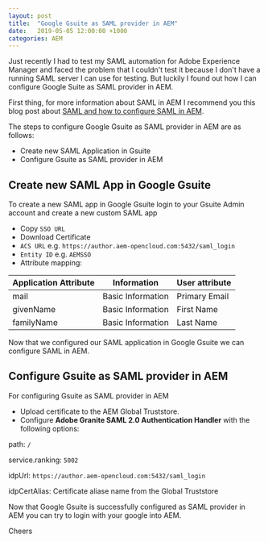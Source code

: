 ```yaml
---
layout: post
title:  "Google Gsuite as SAML provider in AEM"
date:   2019-05-05 12:00:00 +1000
categories: AEM
---
```


Just recently I had to test my SAML automation for Adobe Experience Manager and faced the problem that I couldn't test it because I don't have a running SAML server I can use for testing. But luckily I found out how I can configure Google Suite as SAML provider in AEM.

<!--excerpts-->

First thing, for more information about SAML in AEM I recommend you this blog post about [SAML and how to configure SAML in AEM](https://shinesolutions.com/2018/12/03/sso-with-saml-authentication-using-shibboleth-idp/).

The steps to configure Google Gsuite as SAML provider in AEM are as follows:

* Create new SAML Application in Gsuite
* Configure Gsuite as SAML provider in AEM

## Create new SAML App in Google Gsuite

To create a new SAML app in Google Gsuite login to your Gsuite Admin account and create a new custom SAML app

* Copy `SSO URL`
* Download Certificate
* `ACS URL` e.g. `https://author.aem-opencloud.com:5432/saml_login`
* `Entity ID` e.g. `AEMSSO`
* Attribute mapping:

|Application Attribute       |Information | User attribute|
| ---|---|---|
| mail       | Basic Information | Primary Email |
| givenName       | Basic Information | First Name |
| familyName       | Basic Information | Last Name |

Now that we configured our SAML application in Google Gsuite we can configure SAML in AEM.

## Configure Gsuite as SAML provider in AEM

For configuring Gsuite as SAML provider in AEM
* Upload certificate to the AEM Global Truststore.
* Configure **Adobe Granite SAML 2.0 Authentication Handler** with the following options:

path: `/`

service.ranking: `5002`

idpUrl: `https://author.aem-opencloud.com:5432/saml_login`

idpCertAlias: Certificate aliase name from the Global Truststore


Now that Google Gsuite is successfully configured as SAML provider in AEM you can try to login with your google into AEM.

Cheers
